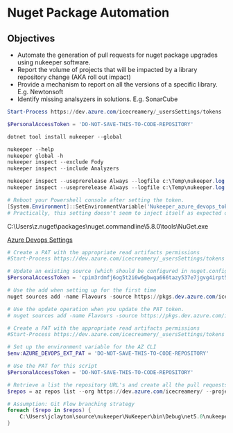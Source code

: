 # Nuget Package Automation

## Objectives

- Automate the generation of pull requests for nuget package upgrades using nukeeper software.
- Report the volume of projects that will be impacted by a library repository change (AKA roll out impact)
- Provide a mechanism to report on all the versions of a specific library. E.g. Newtonsoft
- Identify missing analsyzers in solutions. E.g. SonarCube

```Powershell
Start-Process https://dev.azure.com/icecreamery/_usersSettings/tokens 

$PersonalAccessToken = 'DO-NOT-SAVE-THIS-TO-CODE-REPOSITORY'

dotnet tool install nukeeper --global

nukeeper --help
nukeeper global -h
nukeeper inspect --exclude Fody
nukeeper inspect --include Analyzers

nukeeper inspect --useprerelease Always --logfile c:\Temp\nukeeper.log --include IceCream.
nukeeper inspect --useprerelease Always --logfile c:\Temp\nukeeper.log --include IceCream. --change Major --source https://pkgs.dev.azure.com/icecreamery/Flavours/_packaging/Flavours-Applications/nuget/v3/index.json

# Reboot your Powershell console after setting the token.
[System.Environment]::SetEnvironmentVariable('Nukeeper_azure_devops_token', $PersonalAccessToken,[System.EnvironmentVariableTarget]::Machine)
# Practically, this setting doesn't seem to inject itself as expected on build servers.

```

C:\Users\z\.nuget\packages\nuget.commandline\5.8.0\tools\NuGet.exe

[Azure Devops Settings](https://dev.azure.com/icecreamery/_usersSettings/tokens)

```Powershell
# Create a PAT with the appropriate read artifacts permissions
#Start-Process https://dev.azure.com/icecreamery/_usersSettings/tokens

# Update an existing source (which should be configured in nuget.config to enable new engineers to quick reference the nuget package sources needed)
$PersonalAccessToken = 'cpim3rdmfj6og5t2i6w6gbwqa666tazy537e7jgvg4irpt5xlbja'

# Use the add when setting up for the first time
nuget sources add -name Flavours -source https://pkgs.dev.azure.com/icecreamery/_packaging/Flavours/nuget/v3/index.json -username AzDO -password $PersonalAccessToken

# Use the update operation when you update the PAT token.
# nuget sources add -name Flavours -source https://pkgs.dev.azure.com/icecreamery/_packaging/Flavours/nuget/v3/index.json -username AzDO -password $PersonalAccessToken

# Create a PAT with the appropriate read artifacts permissions
#Start-Process https://dev.azure.com/icecreamery/_usersSettings/tokens

# Set up the environment variable for the AZ CLI 
$env:AZURE_DEVOPS_EXT_PAT = 'DO-NOT-SAVE-THIS-TO-CODE-REPOSITORY'

# Use the PAT for this script
$PersonalAccessToken = 'DO-NOT-SAVE-THIS-TO-CODE-REPOSITORY'

# Retrieve a list the repository URL's and create all the pull requests - minor nuget changes.
$repos = az repos list --org https://dev.azure.com/icecreamery/ --project Flavours | ConvertFrom-Json | Select-Object webURL

# Assumption: Git Flow branching strategy
foreach ($repo in $repos) {  
    C:\Users\jclayton\source\nukeeper\NuKeeper\bin\Debug\net5.0\nukeeper.exe repo $repo.webURL $PersonalAccessToken --change minor --verbosity detailed --branchnametemplate "feature/{Default}" --consolidate --maxpackageupdates 10 --targetBranch "develop"
}

```
